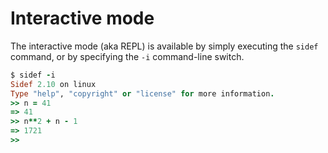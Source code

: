 # Interactive mode

The interactive mode (aka REPL) is available by simply executing the `sidef` command, or by specifying the `-i` command-line switch.

```ruby
$ sidef -i
Sidef 2.10 on linux
Type "help", "copyright" or "license" for more information.
>> n = 41
=> 41
>> n**2 + n - 1
=> 1721
>>
```
